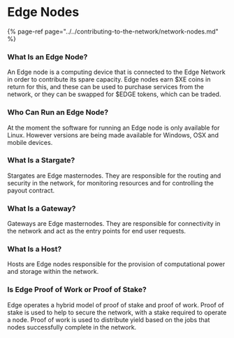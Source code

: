 # Edge Nodes

{% page-ref page="../../contributing-to-the-network/network-nodes.md" %}

### What Is an Edge Node?

An Edge node is a computing device that is connected to the Edge Network in order to contribute its spare capacity. Edge nodes earn $XE coins in return for this, and these can be used to purchase services from the network, or they can be swapped for $EDGE tokens, which can be traded.

### Who Can Run an Edge Node?

At the moment the software for running an Edge node is only available for Linux. However versions are being made available for Windows, OSX and mobile devices.

### What Is a Stargate?

Stargates are Edge masternodes. They are responsible for the routing and security in the network, for monitoring resources and for controlling the payout contract.

### What Is a Gateway?

Gateways are Edge masternodes. They are responsible for connectivity in the network and act as the entry points for end user requests.

### What Is a Host?

Hosts are Edge nodes responsible for the provision of computational power and storage within the network.

### Is Edge Proof of Work or Proof of Stake?

Edge operates a hybrid model of proof of stake and proof of work. Proof of stake is used to help to secure the network, with a stake required to operate a node. Proof of work is used to distribute yield based on the jobs that nodes successfully complete in the network.

